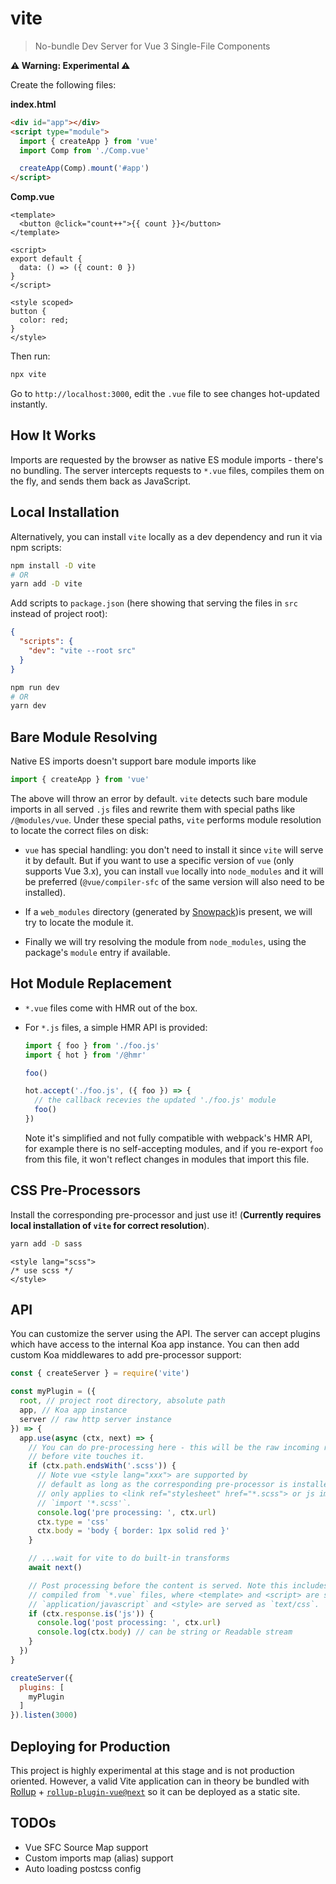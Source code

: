 # vite

> No-bundle Dev Server for Vue 3 Single-File Components

**⚠️ Warning: Experimental ⚠️**

Create the following files:

**index.html**

```html
<div id="app"></div>
<script type="module">
  import { createApp } from 'vue'
  import Comp from './Comp.vue'

  createApp(Comp).mount('#app')
</script>
```

**Comp.vue**

```vue
<template>
  <button @click="count++">{{ count }}</button>
</template>

<script>
export default {
  data: () => ({ count: 0 })
}
</script>

<style scoped>
button {
  color: red;
}
</style>
```

Then run:

```bash
npx vite
```

Go to `http://localhost:3000`, edit the `.vue` file to see changes hot-updated instantly.

## How It Works

Imports are requested by the browser as native ES module imports - there's no bundling. The server intercepts requests to `*.vue` files, compiles them on the fly, and sends them back as JavaScript.

## Local Installation

Alternatively, you can install `vite` locally as a dev dependency and run it via npm scripts:

```bash
npm install -D vite
# OR
yarn add -D vite
```

Add scripts to `package.json` (here showing that serving the files in `src` instead of project root):

```json
{
  "scripts": {
    "dev": "vite --root src"
  }
}
```

```bash
npm run dev
# OR
yarn dev
```

## Bare Module Resolving

Native ES imports doesn't support bare module imports like

```js
import { createApp } from 'vue'
```

The above will throw an error by default. `vite` detects such bare module imports in all served `.js` files and rewrite them with special paths like `/@modules/vue`. Under these special paths, `vite` performs module resolution to locate the correct files on disk:

- `vue` has special handling: you don't need to install it since `vite` will serve it by default. But if you want to use a specific version of `vue` (only supports Vue 3.x), you can install `vue` locally into `node_modules` and it will be preferred (`@vue/compiler-sfc` of the same version will also need to be installed).

- If a `web_modules` directory (generated by [Snowpack](https://www.snowpack.dev/))is present, we will try to locate the module it.

- Finally we will try resolving the module from `node_modules`, using the package's `module` entry if available.

## Hot Module Replacement

- `*.vue` files come with HMR out of the box.

- For `*.js` files, a simple HMR API is provided:

  ```js
  import { foo } from './foo.js'
  import { hot } from '/@hmr'

  foo()

  hot.accept('./foo.js', ({ foo }) => {
    // the callback recevies the updated './foo.js' module
    foo()
  })
  ```

  Note it's simplified and not fully compatible with webpack's HMR API, for example there is no self-accepting modules, and if you re-export `foo` from this file, it won't reflect changes in modules that import this file.

## CSS Pre-Processors

Install the corresponding pre-processor and just use it! (**Currently requires local installation of `vite` for correct resolution**).

``` bash
yarn add -D sass
```
``` vue
<style lang="scss">
/* use scss */
</style>
```

## API

You can customize the server using the API. The server can accept plugins which have access to the internal Koa app instance. You can then add custom Koa middlewares to add pre-processor support:

``` js
const { createServer } = require('vite')

const myPlugin = ({
  root, // project root directory, absolute path
  app, // Koa app instance
  server // raw http server instance
}) => {
  app.use(async (ctx, next) => {
    // You can do pre-processing here - this will be the raw incoming requests
    // before vite touches it.
    if (ctx.path.endsWith('.scss')) {
      // Note vue <style lang="xxx"> are supported by
      // default as long as the corresponding pre-processor is installed, so this
      // only applies to <link ref="stylesheet" href="*.scss"> or js imports like
      // `import '*.scss'`.
      console.log('pre processing: ', ctx.url)
      ctx.type = 'css'
      ctx.body = 'body { border: 1px solid red }'
    }

    // ...wait for vite to do built-in transforms
    await next()

    // Post processing before the content is served. Note this includes parts
    // compiled from `*.vue` files, where <template> and <script> are served as
    // `application/javascript` and <style> are served as `text/css`.
    if (ctx.response.is('js')) {
      console.log('post processing: ', ctx.url)
      console.log(ctx.body) // can be string or Readable stream
    }
  })
}

createServer({
  plugins: [
    myPlugin
  ]
}).listen(3000)
```

## Deploying for Production

This project is highly experimental at this stage and is not production oriented. However, a valid Vite application can in theory be bundled with [Rollup](https://rollupjs.org/guide/en/) + [`rollup-plugin-vue@next`](https://github.com/vuejs/rollup-plugin-vue/tree/next) so it can be deployed as a static site.

## TODOs

- Vue SFC Source Map support
- Custom imports map (alias) support
- Auto loading postcss config
